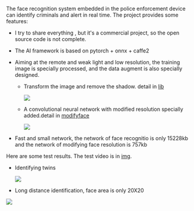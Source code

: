 The face recognition system embedded in the police enforcement device can identify criminals and alert in real time. The project provides some features:

* I try to share everything , but it's a commercial project, so the open source code is not complete. 

* The AI framework is based on pytorch + onnx + caffe2

* Aiming at the remote and weak light and low resolution, the training image is specially processed, and the data augment is also specially designed.

   *  Transform the image and remove the shadow. detail in [lib](https://github.com/qjchen1972/remote-face-recognition/blob/master/lib/README.md)
   
      ![](https://github.com/qjchen1972/remote-face-recognition/blob/master/img/lmcp.png)
      
   *  A convolutional neural network with modified resolution specially added.detail in [modifyface](https://github.com/qjchen1972/remote-face-recognition/blob/master/modifyface/README.md)
   
      ![](https://github.com/qjchen1972/remote-face-recognition/blob/master/img/modify.png)

*  Fast and small network, the network of face recognitio is only 15228kb and the network of modifying face resolution is 757kb


Here are some test results. The test video is in [img](https://github.com/qjchen1972/remote_recognition/tree/master/img).

* Identifying twins

  ![](https://github.com/qjchen1972/remote_recognition/blob/master/img/twns.png)

* Long distance  identification, face area is only 20X20

 ![](https://github.com/qjchen1972/remote_recognition/blob/master/img/remote.png)



